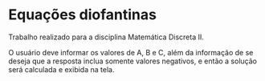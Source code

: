 # Equações diofantinas

Trabalho realizado para a disciplina Matemática Discreta II.

O usuário deve informar os valores de A, B e C, além da informação de se deseja que a resposta inclua somente valores negativos,
e então a solução será calculada e exibida na tela.
